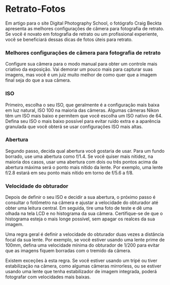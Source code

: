 # Retrato-Fotos
Em artigo para o site Digital Photography School, o fotógrafo Craig Beckta apresenta as melhores configurações de câmera para fotografia  de retrato. Se você é novato em fotografia de retrato ou um profissional experiente, você se beneficiará dessas dicas de fotos úteis para retrato.

### Melhores configurações de câmera para fotografia de retrato

Configure sua câmera para o modo manual para obter um controle mais criativo da exposição. Vai demorar um pouco mais para capturar suas imagens, mas você é 
um juiz muito melhor de como quer que a imagem final seja do que a sua câmera.

### ISO

Primeiro, escolha o seu ISO, que geralmente é a configuração mais baixa em luz natural, ISO 100 na maioria das câmeras. Algumas câmeras Nikon têm um ISO mais baixo e permitem que você escolha um ISO nativo de 64. Defina seu ISO o mais baixo possível para evitar ruído extra e a aparência 
granulada que você obterá se usar configurações ISO mais altas.

### Abertura

Segundo passo, decida qual abertura você gostaria de usar. Para um fundo borrado, use uma abertura como f/1.4. Se você quiser mais nitidez, na maioria dos casos, usar uma abertura com dois ou três pontos acima da abertura máxima será o ponto mais nítido da lente. Por exemplo, uma lente f/2.8 
estará em seu ponto mais nítido em torno de f/5.6 a f/8.

### Velocidade do obturador

Depois de definir o seu ISO e decidir a sua abertura, o próximo passo é consultar o fotômetro na câmera e ajustar a velocidade do obturador até obter uma leitura central. Em seguida, tire uma foto de teste e dê uma olhada na tela LCD e no histograma da sua câmera. Certifique-se de que o histograma esteja o 
mais longe possível, sem apagar os realces da sua imagem.

Uma regra geral é definir a velocidade do obturador duas vezes a distância 
focal da sua lente. Por exemplo, se você estiver usando uma lente prime de 100mm, defina uma velocidade mínima do obturador de 1/200 para evitar que as imagens fiquem borradas com o tremido da câmera.

Existem exceções à esta regra. Se você estiver usando um tripé ou tiver estabilização 
na câmera, como algumas câmeras mirrorless, ou se estiver usando uma lente que tenha estabilizador de imagem integrada, poderá fotografar com velocidades mais baixas.
